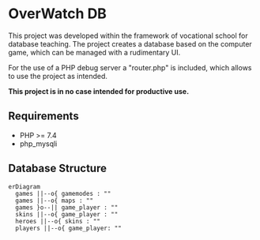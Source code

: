 # OverWatch DB

This project was developed within the framework of vocational school for database teaching. The project creates a database based on the computer game, which can be managed with a rudimentary UI.

For the use of a PHP debug server a "router.php" is included, which allows to use the project as intended.

**This project is in no case intended for productive use.**

## Requirements

- PHP >= 7.4
- php_mysqli

## Database Structure

```mermaid
erDiagram
  games ||--o{ gamemodes : ""
  games ||--o{ maps : ""
  games }o--|| game_player : ""
  skins ||--o{ game_player : ""
  heroes ||--o{ skins : ""
  players ||--o{ game_player: ""
```

